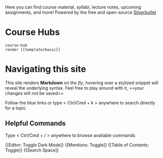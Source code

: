    
Here you can find course material, syllabi, lecture notes, upcoming assignments, and more! Powered by the free and open-source [Silverbullet](https://silverbullet.md)

# Course Hubs
```query
course-hub
render [[template/basic]]
```

# Navigating this site

This site renders **Markdown** _on the fly_, hovering over a stylized snippet will reveal the underlying syntax. Feel free to play around with it, ==your changes will not be saved==

Follow the blue links or type < Ctrl/Cmd + k > anywhere to search directly for a topic 

## Helpful Commands


Type < Ctrl/Cmd + / > anywhere to browse available commands 

{[Editor: Toggle Dark Mode]}
{[Mentions: Toggle]}
{[Table of Contents: Toggle]}
{[Search Space]}
